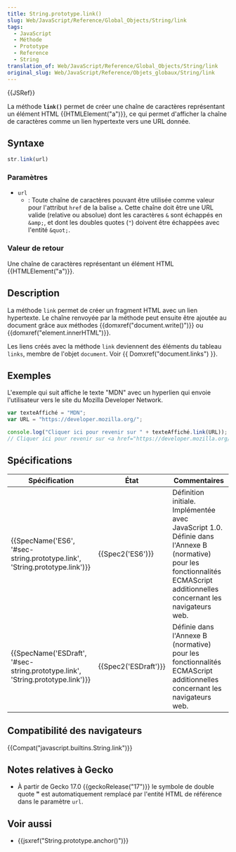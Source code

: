 ```yaml
---
title: String.prototype.link()
slug: Web/JavaScript/Reference/Global_Objects/String/link
tags:
  - JavaScript
  - Méthode
  - Prototype
  - Reference
  - String
translation_of: Web/JavaScript/Reference/Global_Objects/String/link
original_slug: Web/JavaScript/Reference/Objets_globaux/String/link
---
```

{{JSRef}}

La méthode **`link()`** permet de créer une chaîne de caractères représentant un élément HTML {{HTMLElement("a")}}, ce qui permet d'afficher la chaîne de caractères comme un lien hypertexte vers une URL donnée.

## Syntaxe

```js
str.link(url)
```

### Paramètres

- `url`
  - : Toute chaîne de caractères pouvant être utilisée comme valeur pour l'attribut `href` de la balise `a`. Cette chaîne doit être une URL valide (relative ou absolue) dont les caractères `&` sont échappés en `&amp;`, et dont les doubles quotes (`"`) doivent être échappées avec l'entité `&quot;`.

### Valeur de retour

Une chaîne de caractères représentant un élément HTML {{HTMLElement("a")}}.

## Description

La méthode `link` permet de créer un fragment HTML avec un lien hypertexte. Le chaîne renvoyée par la méthode peut ensuite être ajoutée au document grâce aux méthodes {{domxref("document.write()")}} ou {{domxref("element.innerHTML")}}.

Les liens créés avec la méthode `link` deviennent des éléments du tableau `links`, membre de l'objet `document`. Voir {{ Domxref("document.links") }}.

## Exemples

L'exemple qui suit affiche le texte "MDN" avec un hyperlien qui envoie l'utilisateur vers le site du Mozilla Developer Network.

```js
var texteAffiché = "MDN";
var URL = "https://developer.mozilla.org/";

console.log("Cliquer ici pour revenir sur " + texteAffiché.link(URL));
// Cliquer ici pour revenir sur <a href="https://developer.mozilla.org/">MDN</a>
```

## Spécifications

| Spécification                                                                                            | État                         | Commentaires                                                                                                                                                                 |
| -------------------------------------------------------------------------------------------------------- | ---------------------------- | ---------------------------------------------------------------------------------------------------------------------------------------------------------------------------- |
| {{SpecName('ES6', '#sec-string.prototype.link', 'String.prototype.link')}}     | {{Spec2('ES6')}}         | Définition initiale. Implémentée avec JavaScript 1.0. Définie dans l'Annexe B (normative) pour les fonctionnalités ECMAScript additionnelles concernant les navigateurs web. |
| {{SpecName('ESDraft', '#sec-string.prototype.link', 'String.prototype.link')}} | {{Spec2('ESDraft')}} | Définie dans l'Annexe B (normative) pour les fonctionnalités ECMAScript additionnelles concernant les navigateurs web.                                                       |

## Compatibilité des navigateurs

{{Compat("javascript.builtins.String.link")}}

## Notes relatives à Gecko

- À partir de Gecko 17.0 {{geckoRelease("17")}} le symbole de double quote **"** est automatiquement remplacé par l'entité HTML de référence dans le paramètre `url`.

## Voir aussi

- {{jsxref("String.prototype.anchor()")}}
